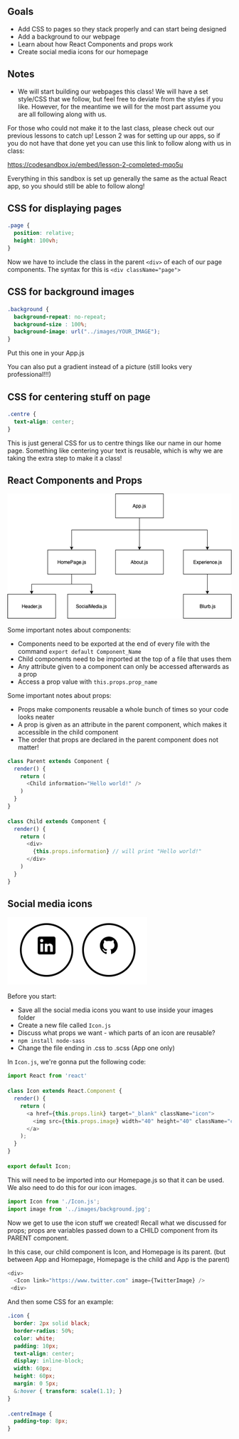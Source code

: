## Goals
+ Add CSS to pages so they stack properly and can start being designed
+ Add a background to our webpage
+ Learn about how React Components and props work
+ Create social media icons for our homepage

## Notes
+ We will start building our webpages this class! We will have a set style/CSS that we follow, but feel free to deviate from the styles if you like. However, for the meantime we will for the most part assume you are all following along with us.

For those who could not make it to the last class, please check out our previous lessons to catch up! Lesson 2 was for setting up our apps, so if you do not have that done yet you can use this link to follow along with us in class: 

https://codesandbox.io/embed/lesson-2-completed-mqo5u

Everything in this sandbox is set up generally the same as the actual React app, so you should still be able to follow along!

## CSS for displaying pages

```CSS
.page {
  position: relative;
  height: 100vh;
}
```

Now we have to include the class in the parent `<div>` of each of our page components. The syntax for this is `<div className="page">`

## CSS for background images

```CSS
.background {
  background-repeat: no-repeat;
  background-size : 100%;
  background-image: url("../images/YOUR_IMAGE");
}
```

Put this one in your App.js 

You can also put a gradient instead of a picture (still looks very professional!!!) 

## CSS for centering stuff on page

```CSS
.centre {
  text-align: center;
}
```

This is just general CSS for us to centre things like our name in our home page. Something like centering your text is reusable, which is why we are taking the extra step to make it a class!


## React Components and Props
 ![](componentsDiagram.png)

Some important notes about components:
+ Components need to be exported at the end of every file with the command `export default Component_Name`
+ Child components need to be imported at the top of a file that uses them
+ Any attribute given to a component can only be accessed afterwards as a prop
+ Access a prop value with `this.props.prop_name`

Some important notes about props:
+ Props make components reusable a whole bunch of times so your code looks neater
+ A prop is given as an attribute in the parent component, which makes it accessible in the child component
+ The order that props are declared in the parent component does not matter!
```javascript
class Parent extends Component {
  render() {
    return (
      <Child information="Hello world!" />
    )
  }
}

class Child extends Component {
  render() {
    return (
      <div>
        {this.props.information} // will print "Hello world!"
      </div>
    )
  }
}
```

## Social media icons
![](icon_example.png)

Before you start:
+ Save all the social media icons you want to use inside your images folder
+ Create a new file called `Icon.js`
+ Discuss what props we want - which parts of an icon are reusable?
+ ```npm install node-sass```
+ Change the file ending in .css to .scss (App one only)

In `Icon.js`, we're gonna put the following code:
```javascript
import React from 'react'

class Icon extends React.Component {
  render() {
    return (
      <a href={this.props.link} target="_blank" className="icon">
        <img src={this.props.image} width="40" height="40" className="centreImage" />
      </a>
    );
  }
}

export default Icon;
```

This will need to be imported into our Homepage.js so that it can be used. We also need to do this for our icon images. 

```javascript
import Icon from './Icon.js';
import image from '../images/background.jpg';
```

Now we get to use the icon stuff we created! Recall what we discussed for props; props are variables passed down to a CHILD component from its PARENT component. 

In this case, our child component is Icon, and Homepage is its parent. (but between App and Homepage, Homepage is the child and App is the parent)

```javascript
<div>
  <Icon link="https://www.twitter.com" image={TwitterImage} />
 <div>
```

And then some CSS for an example:
```CSS
.icon {
  border: 2px solid black;
  border-radius: 50%;
  color: white;
  padding: 10px;
  text-align: center;
  display: inline-block;
  width: 60px;
  height: 60px;
  margin: 0 5px;
  &:hover { transform: scale(1.1); }
}

.centreImage {
  padding-top: 8px;
}
```
